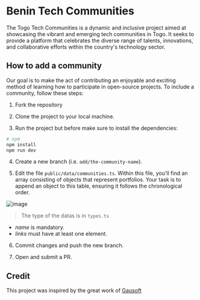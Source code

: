 # Benin Tech Communities
The Togo Tech Communities is a dynamic and inclusive project aimed at showcasing the vibrant and emerging tech communities in Togo. It seeks to provide a platform that celebrates the diverse range of talents, innovations, and collaborative efforts within the country's technology sector.

## How to add a community
Our goal is to make the act of contributing an enjoyable and exciting method of learning how to participate in open-source projects. To include a community, follow these steps: 
1. Fork the repository

2. Clone the project to your local machine.

3. Run the project but before make sure to install the dependencies:
```bash
# npm
npm install
npm run dev
```

4. Create a new branch (i.e. `add/the-community-name`).

5. Edit the file `public/data/communities.ts`.
Within this file, you'll find an array consisting of objects that represent portfolios. Your task is to append an object to this table, ensuring it follows the chronological order.

![image](https://github.com/shakiroye/tgTech-communities/assets/92779053/ec609e3d-1a3a-425f-ae7c-ebec771743ca)


> The type of the datas is in `types.ts`
* _name_ is mandatory.
* _links_ must have at least one element.

6. Commit changes and push the new branch.

7. Open and submit a PR.

## Credit
This project was inspired by the great work of [Gausoft](https://github.com/gausoft/awesome-TgTech-communities)
